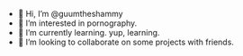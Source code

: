 - 👋 Hi, I’m @guumtheshammy
- 👀 I’m interested in pornography.
- 🌱 I’m currently learning. yup, learning.
- 💞️ I’m looking to collaborate on some projects with friends.

<!---
guumtheshammy/guumtheshammy is a ✨ special ✨ repository because its `README.md` (this file) appears on your GitHub profile.
You can click the Preview link to take a look at your changes.
--->
